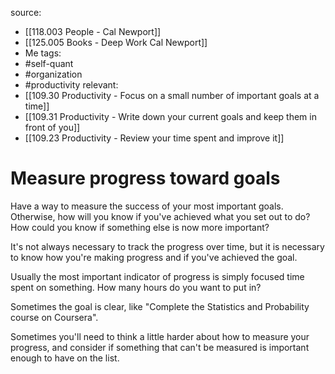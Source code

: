 source: 
- [[118.003 People - Cal Newport]] 
- [[125.005 Books - Deep Work Cal Newport]]
- Me
tags:
- #self-quant 
- #organization 
- #productivity 
relevant:
- [[109.30 Productivity - Focus on a small number of important goals at a time]]
- [[109.31 Productivity - Write down your current goals and keep them in front of you]]
- [[109.23 Productivity - Review your time spent and improve it]]

# Measure progress toward goals

Have a way to measure the success of your most important goals. Otherwise, how will you know if you've achieved what you set out to do? How could you know if something else is now more important?

It's not always necessary to track the progress over time, but it is necessary to know how you're making progress and if you've achieved the goal.

Usually the most important indicator of progress is simply focused time spent on something. How many hours do you want to put in?

Sometimes the goal is clear, like "Complete the Statistics and Probability course on Coursera".

Sometimes you'll need to think a little harder about how to measure your progress, and consider if something that can't be measured is important enough to have on the list.